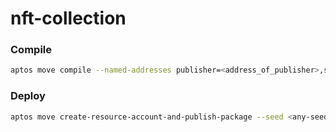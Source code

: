 # nft-collection

### Compile

```bash
aptos move compile --named-addresses publisher=<address_of_publisher>,source_addr=<sorce_address_for_resource_account>,admin_addr=<admin_address>
```

### Deploy

```bash
aptos move create-resource-account-and-publish-package --seed <any-seed> --address-name publisher --profile default --named-addresses source_addr=<default-address>
```
